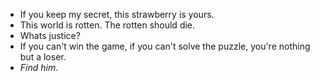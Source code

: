 - If you keep my secret, this strawberry is yours.
- This world is rotten. The rotten should die.
- Whats justice?
- If you can't win the game, if you can't solve the puzzle, you're nothing but a loser.
- *Find him*.



